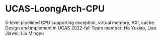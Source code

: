 # UCAS-LoongArch-CPU
5-level pipelined CPU supporting exception, virtual memory, AXI, cache
Design and implement in UCAS 2022-fall
Team member: He Yuxiao, Liao Jiawei, Liu Mingyu
